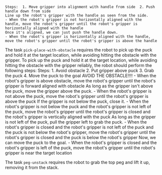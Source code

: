 
    Steps:  1. Move gripper into alignment with handle from side  2. Push handle down from side
    Line up the robot's gripper with the handle as seen from the side.
    - When the robot's gripper is not horizontally aligned with the handle, move the robot's gripper until the robot's gripper is horizontally aligned with the handle
    Once it's aligned, we can just push the handle down.
    - When the robot's gripper is horizontally aligned with the handle, move the robot's gripper until the robot's gripper is above the handle

The task `pick-place-with-obstacle` requires the robot to pick up the puck and hold it at the target location, while avoiding hitting the obstacle with the gripper.
To pick up the puck and hold it at the target location, while avoiding hitting the obstacle with the gripper reliably, the robot should perform the following steps:
    Steps:  1. Avoid obstacle  2. Put gripper above puck  3. Grab the puck  4. Move the puck to the goal
    AVOID THE OBSTACLE!!!!
    - When the robot's gripper is above obstacle, move the robot's gripper until the robot's gripper is forward aligned with obstacle
    As long as the gripper isn't above the puck, move the gripper above the puck.
    - When the robot's gripper is not above the puck, move the robot's gripper until the robot's gripper is above the puck
    If the gripper is not below the puck, close it.
    - When the robot's gripper is not below the puck and the robot's gripper is not left of the puck, move the robot's gripper until the robot's gripper is closed and the robot's gripper is vertically aligned with the puck
    As long as the gripper is not left of the puck, pull the gripper left to grab the puck.
    - When the robot's gripper is closed and the robot's gripper is not left of the puck and the puck is not below the robot's gripper, move the robot's gripper until the robot's gripper is closed and the puck is below the robot's gripper
    Now, we can move the puck to the goal.
    - When the robot's gripper is closed and the robot's gripper is left of the puck, move the robot's gripper until the robot's gripper is near the target location

The task `peg-unstack` requires the robot to grab the top peg and lift it up, removing it from the stack.